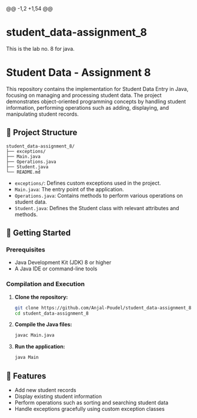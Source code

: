 @@ -1,2 +1,54 @@
 # student_data-assignment_8
 This is the lab no. 8 for  java.
 # Student Data - Assignment 8
 
 This repository contains the implementation for Student Data Entry in Java, focusing on managing and processing student data. The project demonstrates object-oriented programming concepts by handling student information, performing operations such as adding, displaying, and manipulating student records.
 
 ## 📁 Project Structure
 
 ```
 student_data-assignment_8/
 ├── exceptions/
 ├── Main.java
 ├── Operations.java
 ├── Student.java
 └── README.md
 ```
 
 - `exceptions/`: Defines custom exceptions used in the project.
 - `Main.java`: The entry point of the application.
 - `Operations.java`: Contains methods to perform various operations on student data.
 - `Student.java`: Defines the Student class with relevant attributes and methods.
 
 ## 🚀 Getting Started
 
 ### Prerequisites
 
 - Java Development Kit (JDK) 8 or higher
 - A Java IDE or command-line tools
 
 ### Compilation and Execution
 
 1. **Clone the repository:**
 
    ```bash
    git clone https://github.com/Anjal-Poudel/student_data-assignment_8.git
    cd student_data-assignment_8
    ```
 
 2. **Compile the Java files:**
 
    ```bash
    javac Main.java
    ```
 
 3. **Run the application:**
 
    ```bash
    java Main
    ```
 
 ## 🧪 Features
 
 - Add new student records
 - Display existing student information
 - Perform operations such as sorting and searching student data
 - Handle exceptions gracefully using custom exception classes
